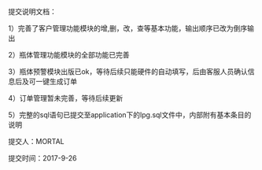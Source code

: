 提交说明文档：

1）完善了客户管理功能模块的增,删，改，查等基本功能，输出顺序已改为倒序输出

2）瓶体管理功能模块的全部功能已完善

3）瓶体预警模块出版已ok，等待后续只能硬件的自动填写，后由客服人员确认信息后及可一键生成订单

4）订单管理暂未完善，等待后续更新

5）完整的sql语句已提交至application下的lpg.sql文件中，内部附有基本条目的说明

          
提交人：MORTAL

提交时间：2017-9-26

